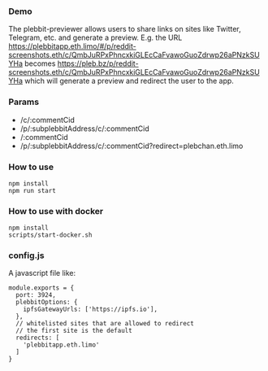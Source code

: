 ### Demo

The plebbit-previewer allows users to share links on sites like Twitter, Telegram, etc. and generate a preview. E.g. the URL https://plebbitapp.eth.limo/#/p/reddit-screenshots.eth/c/QmbJuRPxPhncxkiGLEcCaFvawoGuoZdrwp26aPNzkSUYHa becomes https://pleb.bz/p/reddit-screenshots.eth/c/QmbJuRPxPhncxkiGLEcCaFvawoGuoZdrwp26aPNzkSUYHa which will generate a preview and redirect the user to the app.

### Params

- /c/:commentCid
- /p/:subplebbitAddress/c/:commentCid
- /:commentCid
- /p/:subplebbitAddress/c/:commentCid?redirect=plebchan.eth.limo

### How to use

```
npm install
npm run start
```

### How to use with docker

```
npm install
scripts/start-docker.sh
```

### config.js

A javascript file like:

```
module.exports = {
  port: 3924,
  plebbitOptions: {
    ipfsGatewayUrls: ['https://ipfs.io'],
  },
  // whitelisted sites that are allowed to redirect
  // the first site is the default
  redirects: [
    'plebbitapp.eth.limo'
  ]
}
```
